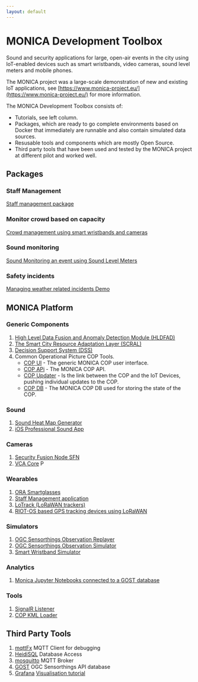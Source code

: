```yaml
---
layout: default
---
```


# MONICA Development Toolbox
Sound and security applications for large, open-air events in the city using IoT-enabled devices such as smart wristbands, video cameras, sound level meters and mobile phones.

The MONICA project was a large-scale demonstration of new and existing IoT applications, see [https://www.monica-project.eu/](https://www.monica-project.eu/) for more information.

The MONICA Development Toolbox consists of:
* Tutorials, see left column.
* Packages, which are ready to go complete environments based on Docker that immediately are runnable and also contain simulated data sources.
* Resusable tools and components which are mostly Open Source.
* Third party tools that have been used and tested by the MONICA project at different pilot and worked well.

## Packages

### Staff Management
[Staff management package]( https://github.com/MONICA-Project/staff-management-demo)

### Monitor crowd based on capacity
[Crowd management using smart wristbands and cameras](https://github.com/MONICA-Project/DockerGlobalWristbandSimulation)

### Sound monitoring
[Sound Monitoring an event using Sound Level Meters](https://github.com/MONICA-Project/DockerSoundDemo)

### Safety incidents
[Managing weather related incidents Demo](https://github.com/MONICA-Project/DockerEnvironmentSensorDemo)

## MONICA Platform 
### Generic Components
  1. [High Level Data Fusion and Anomaly Detection Module (HLDFAD)](https://github.com/MONICA-Project/HLDFAD_SourceCode)
  2. [The Smart City Resource Adaptation Layer (SCRAL)](https://github.com/MONICA-Project/scral-framework)
  3. [Decision Support System (DSS)](https://github.com/MONICA-Project/DSS)
  4. Common Operational Picture COP Tools.
     * [COP UI](https://github.com/MONICA-Project/COP-UI) - The generic MONICA COP user interface.
     * [COP APi](https://github.com/MONICA-Project/COP.API) - The MONICA COP API.    
     * [COP Updater](https://github.com/MONICA-Project/COPUpdater) - Is the link between the COP and the IoT Devices, pushing individual updates to the COP.    
     * [COP DB](https://github.com/MONICA-Project/COP.DB) - The MONICA COP DB used for storing the state of the COP.
     
### Sound 
  1. [Sound Heat Map Generator](https://github.com/MONICA-Project/sound-heat-map)
  2. [iOS Professional Sound App](https://github.com/MONICA-Project/ProSoundAppIOs)
  
### Cameras
  1. [Security Fusion Node SFN](https://github.com/MONICA-Project/sfn)
  2. [VCA Core](https://github.com/MONICA-Project/sfn/blob/master/VCAcore_Installation.md) P
  
### Wearables
  1. [ORA Smartglasses](https://github.com/MONICA-Project/MonicOra)
  2. [Staff Management application](https://github.com/MONICA-Project/map-project)
  3. [LoTrack (LoRaWAN trackers)](https://github.com/MONICA-Project/LoTrack)
  4. [RIOT-OS based GPS tracking devices using LoRaWAN](https://github.com/MONICA-Project/lorawan-tracker)
  
### Simulators
  1. [OGC Sensorthings Observation Replayer](https://github.com/MONICA-Project/observation-replayer)
  2. [OGC Sensorthings Observation Simulator](https://github.com/MONICA-Project/RunSimulation)
  3. [Smart Wristband Simulator](https://github.com/MONICA-Project/WristbandGwMqttEmulator)
### Analytics
  1. [Monica Jupyter Notebooks connected to a GOST database]()
  
### Tools
  1. [SignalR Listener](https://github.com/MONICA-Project/SignalRtestPrgrm)
  2. [COP KML Loader](https://github.com/MONICA-Project/ConvertKmlToMONICA)
  
## Third Party Tools  
  1. [mqttFx](https://mqttfx.jensd.de/) MQTT Client for debugging
  2. [HeidiSQL](https://www.heidisql.com/) Database Access
  3. [mosquitto](https://mosquitto.org/) MQTT Broker
  4. [GOST](https://www.gostserver.xyz/) OGC Sensorthings API database
  5. [Grafana](https://grafana.com/) [Visualisation tutorial](https://monica-project.github.io/sections/gost_retrieval.html)


